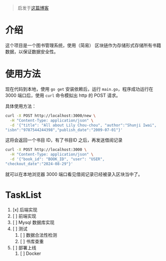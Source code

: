 > 启发于[这篇博客](https://shusunny.github.io/sunnyblog/blockchain/simple-blockchain.html)

# 介绍

这个项目是一个图书管理系统，使用（简易） 区块链作为存储形式存储所有书籍数据，以保证数据安全性。

# 使用方法

现在代码到本地，使用 `go get` 安装依赖后，运行 `main.go`，程序成功运行在 3000 端口后，使用 `curl` 命令模拟出 http 的 POST 请求。  

具体使用方法：

```bash
curl -X POST http://localhost:3000/new \
  -H "Content-Type: application/json" \
  -d '{"title": "All about Lily Chou-chou", "author":"Shunji Iwai", 
"isbn":"9787544244398","publish_date":"2009-07-01"}'
```

这将会返回一个书目 ID，有了书目ID 之后，再发送借阅记录

```bash
curl -X POST http://localhost:3000 \
  -H "Content-Type: application/json" \
  -d '{"book_id": "BOOK_ID", "user": "USER", 
"checkout_date":"2024-08-29"}'
```

就可以在本地浏览器 3000 端口看见借阅记录已经被录入区块当中了。

# TaskList

1. [x] 后端实现
2. [ ] 前端实现
3. [ ] Mysql 数据库实现
4. [ ] 测试
    1. [ ] 数据合法性检测
    2. [ ] 书库查重
5. [ ] 部署上线
    1. [ ] Docker
